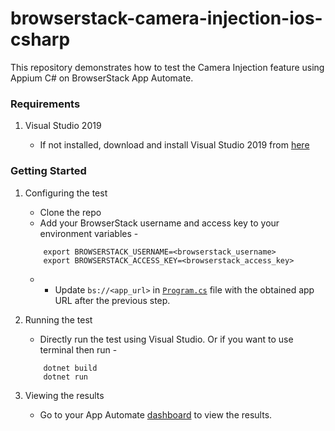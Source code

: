 # browserstack-camera-injection-ios-csharp

This repository demonstrates how to test the Camera Injection feature using Appium C# on BrowserStack App Automate.

### Requirements

1. Visual Studio 2019

    - If not installed, download and install Visual Studio 2019 from [here](https://visualstudio.microsoft.com/vs/)

### Getting Started

1. Configuring the test

    - Clone the repo
    - Add your BrowserStack username and access key to your environment variables - 
    ```
        export BROWSERSTACK_USERNAME=<browserstack_username> 
        export BROWSERSTACK_ACCESS_KEY=<browserstack_access_key>
    ```
    - - Update `bs://<app_url>` in [`Program.cs`](Program.cs) file with the obtained app URL after the previous step.


2. Running the test
    - Directly run the test using Visual Studio. Or if you want to use terminal then run - 
    ```
        dotnet build
        dotnet run
    ```

3. Viewing the results
    - Go to your App Automate [dashboard](https://www.browserstack.com/app-automate) to view the results.
